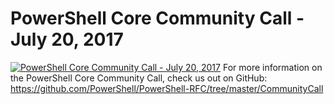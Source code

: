 # PowerShell Core Community Call - July 20, 2017

[![PowerShell Core Community Call - July 20, 2017](https://i1.ytimg.com/vi/DF2L5ezX7AE/hqdefault.jpg "PowerShell Core Community Call - July 20, 2017")](https://www.youtube.com/watch?v=DF2L5ezX7AE)
For more information on the PowerShell Core Community Call, check us out on GitHub: https://github.com/PowerShell/PowerShell-RFC/tree/master/CommunityCall


